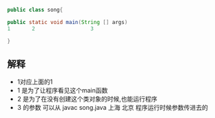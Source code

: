 ```java
public class song{

public static void main(String [] args)
1       2                  3

}

```
## 解释 
+ 1对应上面的1
+ 1 是为了让程序看见这个main函数
+ 2 是为了在没有创建这个类对象的时候,也能运行程序
+ 3 的参数 可以从 javac song.java 上海 北京  程序运行时候参数传进去的


